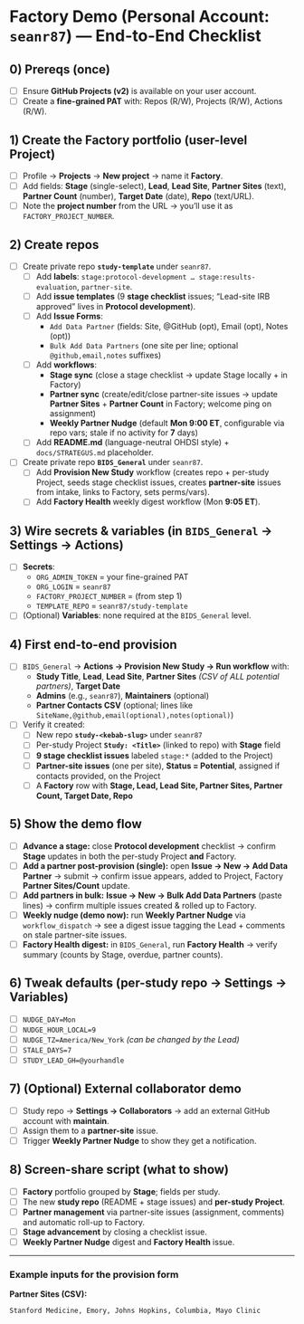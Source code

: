 # Factory Demo (Personal Account: `seanr87`) — End-to-End Checklist

## 0) Prereqs (once)
- [ ] Ensure **GitHub Projects (v2)** is available on your user account.
- [ ] Create a **fine-grained PAT** with: Repos (R/W), Projects (R/W), Actions (R/W).

## 1) Create the **Factory** portfolio (user-level Project)
- [ ] Profile → **Projects** → **New project** → name it **Factory**.
- [ ] Add fields: **Stage** (single-select), **Lead**, **Lead Site**, **Partner Sites** (text), **Partner Count** (number), **Target Date** (date), **Repo** (text/URL).
- [ ] Note the **project number** from the URL → you’ll use it as `FACTORY_PROJECT_NUMBER`.

## 2) Create repos
- [ ] Create private repo **`study-template`** under `seanr87`.
  - [ ] Add **labels**: `stage:protocol-development … stage:results-evaluation`, `partner-site`.
  - [ ] Add **issue templates** (9 **stage checklist** issues; “Lead-site IRB approved” lives in **Protocol development**).
  - [ ] Add **Issue Forms**:  
    - `Add Data Partner` (fields: Site, @GitHub (opt), Email (opt), Notes (opt))  
    - `Bulk Add Data Partners` (one site per line; optional `@github,email,notes` suffixes)
  - [ ] Add **workflows**:  
    - **Stage sync** (close a stage checklist → update Stage locally + in Factory)  
    - **Partner sync** (create/edit/close partner-site issues → update **Partner Sites** + **Partner Count** in Factory; welcome ping on assignment)  
    - **Weekly Partner Nudge** (default **Mon 9:00 ET**, configurable via repo vars; stale if no activity for **7** days)
  - [ ] Add **README.md** (language-neutral OHDSI style) + `docs/STRATEGUS.md` placeholder.
- [ ] Create private repo **`BIDS_General`** under `seanr87`.
  - [ ] Add **Provision New Study** workflow (creates repo + per-study Project, seeds stage checklist issues, creates **partner-site** issues from intake, links to Factory, sets perms/vars).
  - [ ] Add **Factory Health** weekly digest workflow (Mon **9:05 ET**).

## 3) Wire secrets & variables (in `BIDS_General` → Settings → Actions)
- [ ] **Secrets**:  
  - `ORG_ADMIN_TOKEN` = your fine-grained PAT  
  - `ORG_LOGIN` = `seanr87`  
  - `FACTORY_PROJECT_NUMBER` = (from step 1)  
  - `TEMPLATE_REPO` = `seanr87/study-template`
- [ ] (Optional) **Variables**: none required at the `BIDS_General` level.

## 4) First end-to-end provision
- [ ] `BIDS_General` → **Actions → Provision New Study → Run workflow** with:
  - **Study Title**, **Lead**, **Lead Site**, **Partner Sites** *(CSV of ALL potential partners)*, **Target Date**
  - **Admins** (e.g., `seanr87`), **Maintainers** (optional)
  - **Partner Contacts CSV** (optional; lines like `SiteName,@github,email(optional),notes(optional)`)
- [ ] Verify it created:
  - [ ] New repo **`study-<kebab-slug>`** under `seanr87`
  - [ ] Per-study Project **`Study: <Title>`** (linked to repo) with **Stage** field
  - [ ] **9 stage checklist issues** labeled `stage:*` (added to the Project)
  - [ ] **Partner-site issues** (one per site), **Status = Potential**, assigned if contacts provided, on the Project
  - [ ] A **Factory** row with **Stage, Lead, Lead Site, Partner Sites, Partner Count, Target Date, Repo**

## 5) Show the demo flow
- [ ] **Advance a stage:** close **Protocol development** checklist → confirm **Stage** updates in both the per-study Project **and** Factory.
- [ ] **Add a partner post-provision (single):** open **Issue → New → Add Data Partner** → submit → confirm issue appears, added to Project, Factory **Partner Sites/Count** update.
- [ ] **Add partners in bulk:** **Issue → New → Bulk Add Data Partners** (paste lines) → confirm multiple issues created & rolled up to Factory.
- [ ] **Weekly nudge (demo now):** run **Weekly Partner Nudge** via `workflow_dispatch` → see a digest issue tagging the Lead + comments on stale partner-site issues.
- [ ] **Factory Health digest:** in `BIDS_General`, run **Factory Health** → verify summary (counts by Stage, overdue, partner counts).

## 6) Tweak defaults (per-study repo → Settings → Variables)
- [ ] `NUDGE_DAY=Mon`
- [ ] `NUDGE_HOUR_LOCAL=9`
- [ ] `NUDGE_TZ=America/New_York` *(can be changed by the Lead)*
- [ ] `STALE_DAYS=7`
- [ ] `STUDY_LEAD_GH=@yourhandle`

## 7) (Optional) External collaborator demo
- [ ] Study repo → **Settings → Collaborators** → add an external GitHub account with **maintain**.
- [ ] Assign them to a **partner-site** issue.
- [ ] Trigger **Weekly Partner Nudge** to show they get a notification.

## 8) Screen-share script (what to show)
- [ ] **Factory** portfolio grouped by **Stage**; fields per study.
- [ ] The new **study repo** (README + stage issues) and **per-study Project**.
- [ ] **Partner management** via partner-site issues (assignment, comments) and automatic roll-up to Factory.
- [ ] **Stage advancement** by closing a checklist issue.
- [ ] **Weekly Partner Nudge** digest and **Factory Health** issue.

---

### Example inputs for the provision form

**Partner Sites (CSV):**
```text
Stanford Medicine, Emory, Johns Hopkins, Columbia, Mayo Clinic
